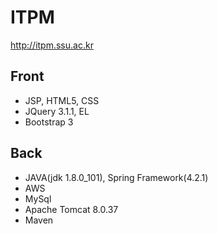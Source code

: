 # ITPM
http://itpm.ssu.ac.kr

## Front

* JSP, HTML5, CSS
* JQuery 3.1.1, EL
* Bootstrap 3

## Back

* JAVA(jdk 1.8.0_101), Spring Framework(4.2.1)
* AWS
* MySql
* Apache Tomcat 8.0.37
* Maven
